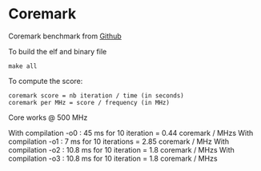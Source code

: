 # Coremark

Coremark benchmark from [Github](https://github.com/eembc/coremark)

To build the elf and binary file

```
make all
```

To compute the score:

```
coremark score = nb iteration / time (in seconds)
coremark per MHz = score / frequency (in MHz)
```

Core works @ 500 MHz

With compilation -o0 : 45 ms for 10 iteration = 0.44 coremark / MHzs
With compilation -o1 : 7 ms for 10 iterations = 2.85 coremark / MHz
With compilation -o2 : 10.8 ms for 10 iteration = 1.8 coremark / MHzs
With compilation -o3 : 10.8 ms for 10 iteration = 1.8 coremark / MHzs
